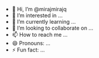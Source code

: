 - 👋 Hi, I’m @mirajmirajq
- 👀 I’m interested in ...
- 🌱 I’m currently learning ...
- 💞️ I’m looking to collaborate on ...
- 📫 How to reach me ...
- 😄 Pronouns: ...
- ⚡ Fun fact: ...

<!---
mirajmirajq/mirajmirajq is a ✨ special ✨ repository because its `README.md` (this file) appears on your GitHub profile.
You can click the Preview link to take a look at your changes.
--->
